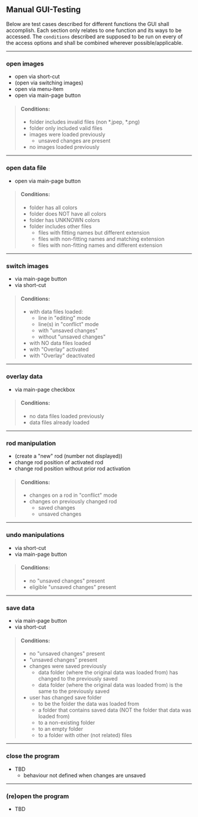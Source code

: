 ## Manual GUI-Testing

Below are test cases described for different functions the GUI shall 
accomplish. Each section only relates to one function and its ways to be 
accessed. The `conditions` described are supposed to be run on every of the 
access options and shall be combined wherever possible/applicable. 


___
### open images
- open via short-cut
- (open via switching images)
- open via menu-item
- open via main-page button
> #### Conditions:
>    - folder includes invalid files (non \*.jpep, \*.png)
>    - folder only included valid files
>    - images were loaded previously
>        - unsaved changes are present
>    - no images loaded previously


___
### open data file
- open via main-page button
> #### Conditions:
>    - folder has all colors
>    - folder does NOT have all colors
>    - folder has UNKNOWN colors
>    - folder includes other files
>        - files with fitting names but different extension
>        - files with non-fitting names and matching extension
>        - files with non-fitting names and different extension


___
### switch images
- via main-page button
- via short-cut
> #### Conditions:
>    - with data files loaded:
>        - line in "editing" mode
>        - line(s) in "conflict" mode
>        - with "unsaved changes"
>        - without "unsaved changes"
>    - with NO data files loaded 
>    - with "Overlay" activated
>    - with "Overlay" deactivated


___
### overlay data
- via main-page checkbox
> #### Conditions:
>    - no data files loaded previously
>    - data files already loaded


___
### rod manipulation
- (create a "new" rod (number not displayed))
- change rod position of activated rod
- change rod position without prior rod activation
> #### Conditions:
>   - changes on a rod in "conflict" mode
>   - changes on previously changed rod
>       - saved changes
>       - unsaved changes

___
### undo manipulations
- via short-cut
- via main-page button
> #### Conditions:
>    - no "unsaved changes" present
>    - eligible "unsaved changes" present
> 


___
### save data
- via main-page button
- via short-cut
> #### Conditions:
>    - no "unsaved changes" present
>    - "unsaved changes" present
>    - changes were saved previously
>        - data folder (where the original data was loaded from) has 
           changed to the previously saved 
>        - data folder (where the original data was loaded from) is the 
           same to the previously saved
>    - user has changed save folder
>        - to be the folder the data was loaded from
>        - a folder that contains saved data (NOT the folder that data was 
           loaded from)
>        - to a non-existing folder
>        - to an empty folder
>        - to a folder with other (not related) files


___
### close the program
- TBD
  - behaviour not defined when changes are unsaved


___
### (re)open the program
- TBD


